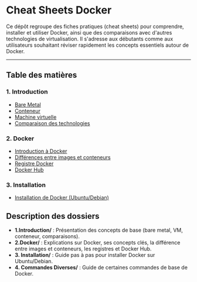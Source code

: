 # Cheat Sheets Docker

Ce dépôt regroupe des fiches pratiques (cheat sheets) pour comprendre, installer et utiliser Docker, ainsi que des comparaisons avec d'autres technologies de virtualisation. Il s'adresse aux débutants comme aux utilisateurs souhaitant réviser rapidement les concepts essentiels autour de Docker.

---

## Table des matières

### 1. Introduction

- [Bare Metal](1.Introduction/bare-metal.md)
- [Conteneur](1.Introduction/container.md)
- [Machine virtuelle](1.Introduction/virtual-machine.md)
- [Comparaison des technologies](1.Introduction/comparaison.md)

### 2. Docker

- [Introduction à Docker](2.Docker/1.%20introduction-docker.md)
- [Différences entre images et conteneurs](2.Docker/2.%20difference-images-container.md)
- [Registre Docker](2.Docker/3.%20registre-docker.md)
- [Docker Hub](2.Docker/4.%20docker-hub.md)

### 3. Installation

- [Installation de Docker (Ubuntu/Debian)](3.%20Installation/installation-docker.md)

## Description des dossiers

- **1.Introduction/** : Présentation des concepts de base (bare metal, VM, conteneur, comparaisons).
- **2.Docker/** : Explications sur Docker, ses concepts clés, la différence entre images et conteneurs, les registres et Docker Hub.
- **3. Installation/** : Guide pas à pas pour installer Docker sur Ubuntu/Debian.
- **4. Commandes Diverses/** : Guide de certaines commandes de base de Docker.
